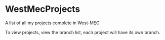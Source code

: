 # WestMecProjects
A list of all my projects complete in West-MEC

To view projects, view the branch list, each project will have its own branch.
